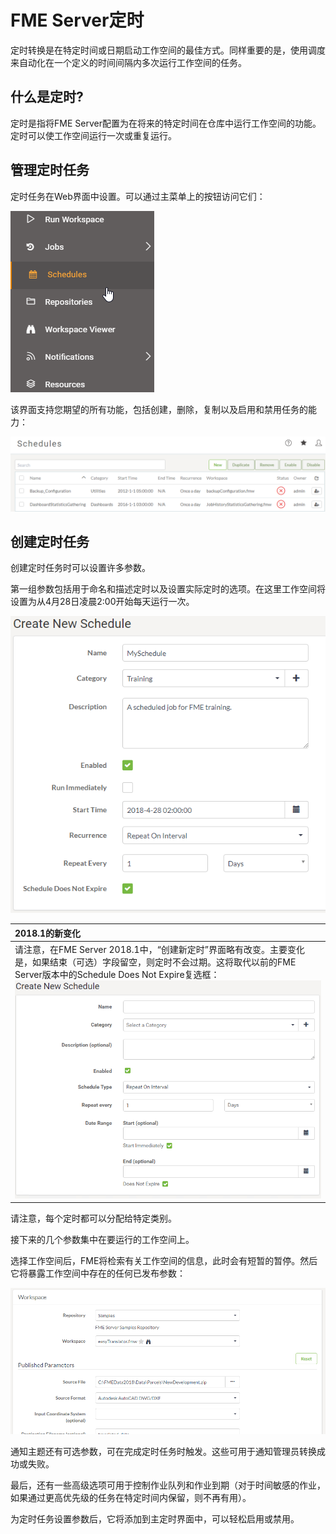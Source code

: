 # FME Server定时

定时转换是在特定时间或日期启动工作空间的最佳方式。同样重要的是，使用调度来自动化在一个定义的时间间隔内多次运行工作空间的任务。

## 什么是定时?

定时是指将FME Server配置为在将来的特定时间在仓库中运行工作空间的功能。定时可以使工作空间运行一次或重复运行。

## 管理定时任务

定时任务在Web界面中设置。可以通过主菜单上的按钮访问它们：

![](../.gitbook/assets/img1.041.schedulingmenu.png)

该界面支持您期望的所有功能，包括创建，删除，复制以及启用和禁用任务的能力：

![](../.gitbook/assets/img1.042.schedulinginterface.png)

## 创建定时任务

创建定时任务时可以设置许多参数。

第一组参数包括用于命名和描述定时以及设置实际定时的选项。在这里工作空间将设置为从4月28日凌晨2:00开始每天运行一次。

![](../.gitbook/assets/img1.043.schedulingnewgeneral.png)

|  2018.1的新变化 |
| :--- |
|  请注意，在FME Server 2018.1中，“创建新定时”界面略有改变。主要变化是，如果结束（可选）字段留空，则定时不会过期。这将取代以前的FME Server版本中的Schedule Does Not Expire复选框：  ![](../.gitbook/assets/img1.044.newcreateschedule.png) |

请注意，每个定时都可以分配给特定类别。

接下来的几个参数集中在要运行的工作空间上。

选择工作空间后，FME将检索有关工作空间的信息，此时会有短暂的暂停。然后它将暴露工作空间中存在的任何已发布参数：

![](../.gitbook/assets/img1.045.schedulingnewworkspace.png)

通知主题还有可选参数，可在完成定时任务时触发。这些可用于通知管理员转换成功或失败。

最后，还有一些高级选项可用于控制作业队列和作业到期（对于时间敏感的作业，如果通过更高优先级的任务在特定时间内保留，则不再有用）。

为定时任务设置参数后，它将添加到主定时界面中，可以轻松启用或禁用。
